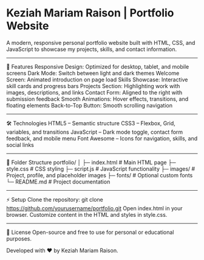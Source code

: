 # Keziah Mariam Raison | Portfolio Website
A modern, responsive personal portfolio website built with HTML, CSS, and JavaScript to showcase my projects, skills, and contact information.
______________________________________________________________________________________________________________________________________________________________________________________________________________________
🚀 Features
Responsive Design: Optimized for desktop, tablet, and mobile screens
Dark Mode: Switch between light and dark themes
Welcome Screen: Animated introduction on page load
Skills Showcase: Interactive skill cards and progress bars
Projects Section: Highlighting work with images, descriptions, and links
Contact Form: Aligned to the right with submission feedback
Smooth Animations: Hover effects, transitions, and floating elements
Back-to-Top Button: Smooth scrolling navigation
______________________________________________________________________________________________________________________________________________________________________________________________________________________
🛠️ Technologies
HTML5 – Semantic structure
CSS3 – Flexbox, Grid, variables, and transitions
JavaScript – Dark mode toggle, contact form feedback, and mobile menu
Font Awesome – Icons for navigation, skills, and social links
_____________________________________________________________________________________________________________________________________________________________________________________________________________________
📂 Folder Structure
portfolio/
│
├─ index.html          # Main HTML page
├─ style.css           # CSS styling
├─ script.js           # JavaScript functionality
├─ images/             # Project, profile, and placeholder images
├─ fonts/              # Optional custom fonts
└─ README.md           # Project documentation
_____________________________________________________________________________________________________________________________________________________________________________________________________________________
⚡ Setup
Clone the repository:
git clone https://github.com/yourusername/portfolio.git
Open index.html in your browser.
Customize content in the HTML and styles in style.css.
_____________________________________________________________________________________________________________________________________________________________________________________________________________________
📄 License
Open-source and free to use for personal or educational purposes.

Developed with ❤️ by Keziah Mariam Raison.
